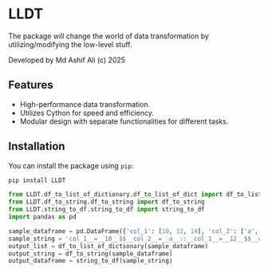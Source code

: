 # LLDT

The package will change the world of data transformation by utilizing/modifying the low-level stuff.

Developed by Md Ashif Ali (c) 2025

## Features

- High-performance data transformation.
- Utilizes Cython for speed and efficiency.
- Modular design with separate functionalities for different tasks.

## Installation

You can install the package using `pip`:

```sh
pip install LLDT
```

```python
from LLDT.df_to_list_of_dictionary.df_to_list_of_dict import df_to_list_of_dictionary
from LLDT.df_to_string.df_to_string import df_to_string
from LLDT.string_to_df.string_to_df import string_to_df
import pandas as pd

sample_dataframe = pd.DataFrame({'col_1': [10, 12, 14], 'col_2': ['a', 'b', 'c']})
sample_string = 'col_1__=__10__$$__col_2__=__a__::__col_1__=__12__$$__col_2__=__b__::__col_1__=__14__$$__col_2__=__c__$$____::__'
output_list = df_to_list_of_dictionary(sample_dataframe)
output_string = df_to_string(sample_dataframe)
output_dataframe = string_to_df(sample_string)

```